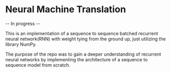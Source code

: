 # Neural Machine Translation 

-- In progress -- 

This is an implementation of a sequence to sequence batched recurrent neural network(RNN) with weight tying from the ground up, just utilizing the library NumPy. 

The purpose of the repo was to gain a deeper understanding of recurrent neural networks by implementing the architecture of a sequence to sequence model from scratch.
